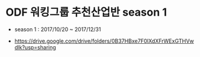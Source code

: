# ODF 워킹그룹 추천산업반 season 1
- season 1 : 2017/10/20 ~ 2017/12/31

* https://drive.google.com/drive/folders/0B37HBxe7F0lXdXFrWExGTHVwdlk?usp=sharing
